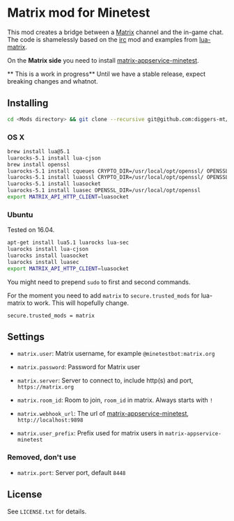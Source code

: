 
# Matrix mod for Minetest


This mod creates a bridge between a [Matrix](https://matrix.org) channel and the in-game chat.
The code is shamelessly based on the [irc](https://github.com/minetest-mods/irc) mod and examples from [lua-matrix](https://github.com/aperezdc/lua-matrix).

On the **Matrix side** you need to install [matrix-appservice-minetest](https://github.com/joenas/matrix-appservice-minetest).

** This is a work in progress**
Until we have a stable release, expect breaking changes and whatnot.

## Installing

```bash
cd <Mods directory> && git clone --recursive git@github.com:diggers-mt/minetest-matrix.git
```

### OS X

```bash
brew install lua@5.1
luarocks-5.1 install lua-cjson
brew install openssl
luarocks-5.1 install cqueues CRYPTO_DIR=/usr/local/opt/openssl/ OPENSSL_DIR=/usr/local/opt/openssl #https://github.com/wahern/cqueues/wiki/Installation-on-OSX#via-brew
luarocks-5.1 install luaossl CRYPTO_DIR=/usr/local/opt/openssl/ OPENSSL_DIR=/usr/local/opt/openssl
luarocks-5.1 install luasocket
luarocks-5.1 install luasec OPENSSL_DIR=/usr/local/opt/openssl
export MATRIX_API_HTTP_CLIENT=luasocket
```

### Ubuntu

Tested on 16.04.

```bash
apt-get install lua5.1 luarocks lua-sec
luarocks install lua-cjson
luarocks install luasocket
luarocks install luasec
export MATRIX_API_HTTP_CLIENT=luasocket
```

You might need to prepend `sudo` to first and second commands.

For the moment you need to add `matrix` to `secure.trusted_mods` for lua-matrix to work. This will hopefully change.

```
secure.trusted_mods = matrix
```

[wiki]: https://wiki.minetest.net/Installing_mods


## Settings

* `matrix.user`: Matrix username, for example `@minetestbot:matrix.org`

* `matrix.password`: Password for Matrix user

* `matrix.server`: Server to connect to, include http(s) and port, `https://matrix.org`

* `matrix.room_id`: Room to join, `room_id` in matrix. Always starts with `!`

* `matrix.webhook_url`: The url of [matrix-appservice-minetest](https://github.com/joenas/matrix-appservice-minetest), `http://localhost:9898`
* `matrix.user_prefix`: Prefix used for matrix users in `matrix-appservice-minetest`

### Removed, don't use
* `matrix.port`: Server port, default `8448`


## License

See `LICENSE.txt` for details.
